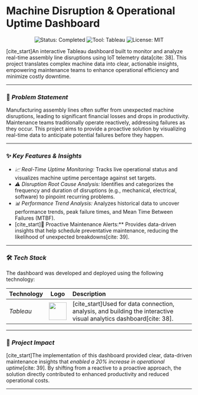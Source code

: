 # Machine Disruption & Operational Uptime Dashboard

<p align="center">
  <img src="https://img.shields.io/badge/Status-Completed-green?style=for-the-badge" alt="Status: Completed">
  <img src="https://img.shields.io/badge/Tool-Tableau-blue?style=for-the-badge" alt="Tool: Tableau">
  <img src="https://img.shields.io/badge/License-MIT-purple?style=for-the-badge" alt="License: MIT">
</p>

[cite_start]An interactive Tableau dashboard built to monitor and analyze real-time assembly line disruptions using IoT telemetry data[cite: 38]. This project translates complex machine data into clear, actionable insights, empowering maintenance teams to enhance operational efficiency and minimize costly downtime.

---

### 🎯 *Problem Statement*

Manufacturing assembly lines often suffer from unexpected machine disruptions, leading to significant financial losses and drops in productivity. Maintenance teams traditionally operate reactively, addressing failures as they occur. This project aims to provide a proactive solution by visualizing real-time data to anticipate potential failures before they happen.

---

### ✨ *Key Features & Insights*

* *📈 Real-Time Uptime Monitoring:* Tracks live operational status and visualizes machine uptime percentage against set targets.
* *⚠ Disruption Root Cause Analysis:* Identifies and categorizes the frequency and duration of disruptions (e.g., mechanical, electrical, software) to pinpoint recurring problems.
* *📊 Performance Trend Analysis:* Analyzes historical data to uncover performance trends, peak failure times, and Mean Time Between Failures (MTBF).
* [cite_start]🔧 Proactive Maintenance Alerts:** Provides data-driven insights that help schedule preventative maintenance, reducing the likelihood of unexpected breakdowns[cite: 39].

---

### 🛠 *Tech Stack*

The dashboard was developed and deployed using the following technology:

| Technology | Logo | Description |
| :--- | :---: | :--- |
| *Tableau* | <img src="https://logovectorseek.com/wp-content/uploads/2019/12/tableau-software-logo-vector.png" width="48"> | [cite_start]Used for data connection, analysis, and building the interactive visual analytics dashboard[cite: 38]. |

---

### 🚀 *Project Impact*

[cite_start]The implementation of this dashboard provided clear, data-driven maintenance insights that *enabled a 20% increase in operational uptime*[cite: 39]. By shifting from a reactive to a proactive approach, the solution directly contributed to enhanced productivity and reduced operational costs.

---
